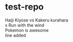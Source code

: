 # test-repo
Haiji Kiyose vs Kakeru kurahara <br/>
x
Run with the wind <br/>
Pokemon is awesome
<br/> line added


